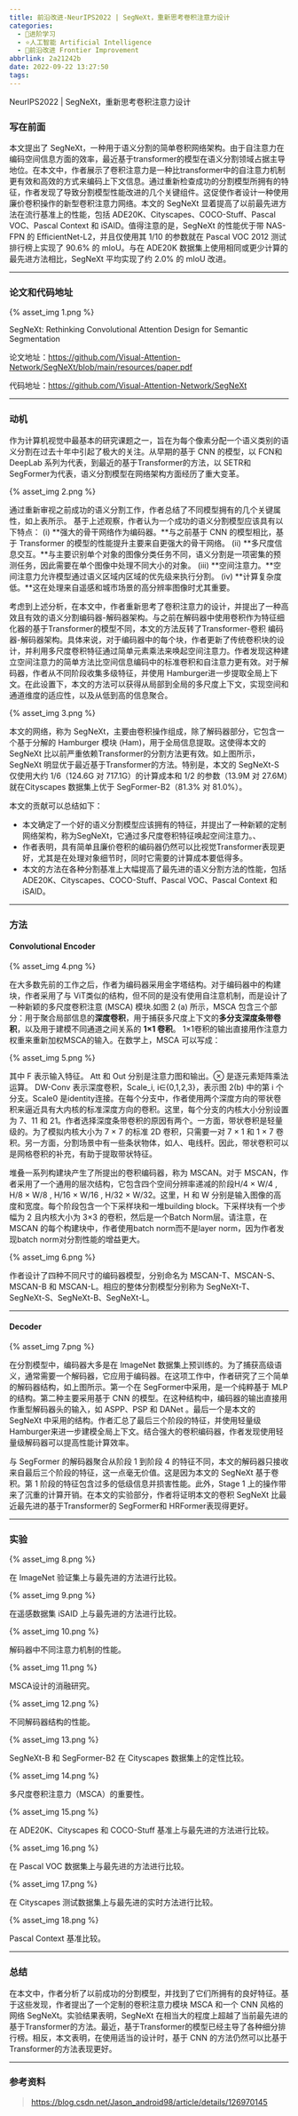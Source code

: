 ```yaml
---
title: 前沿改进-NeurIPS2022 | SegNeXt，重新思考卷积注意力设计
categories:
  - 🌙进阶学习
  - ⭐人工智能 Artificial Intelligence
  - 💫前沿改进 Frontier Improvement
abbrlink: 2a21242b
date: 2022-09-22 13:27:50
tags:
---
```


NeurIPS2022 | SegNeXt，重新思考卷积注意力设计

### 写在前面

本文提出了 SegNeXt，一种用于语义分割的简单卷积网络架构。由于自注意力在编码空间信息方面的效率，最近基于transformer的模型在语义分割领域占据主导地位。在本文中，作者展示了卷积注意力是一种比transformer中的自注意力机制更有效和高效的方式来编码上下文信息。通过重新检查成功的分割模型所拥有的特征，作者发现了导致分割模型性能改进的几个关键组件。这促使作者设计一种使用廉价卷积操作的新型卷积注意力网络。本文的 SegNeXt 显着提高了以前最先进方法在流行基准上的性能，包括 ADE20K、Cityscapes、COCO-Stuff、Pascal VOC、Pascal Context 和 iSAID。值得注意的是，SegNeXt 的性能优于带 NAS-FPN 的 EfficientNet-L2，并且仅使用其 1/10 的参数就在 Pascal VOC 2012 测试排行榜上实现了 90.6% 的 mIoU。与在 ADE20K 数据集上使用相同或更少计算的最先进方法相比，SegNeXt 平均实现了约 2.0% 的 mIoU 改进。

<!--more-->

***

### 论文和代码地址

{% asset_img 1.png %}

SegNeXt: Rethinking Convolutional Attention Design for Semantic Segmentation

论文地址：<https://github.com/Visual-Attention-Network/SegNeXt/blob/main/resources/paper.pdf>

代码地址：<https://github.com/Visual-Attention-Network/SegNeXt>

***

### 动机

作为计算机视觉中最基本的研究课题之一，旨在为每个像素分配一个语义类别的语义分割在过去十年中引起了极大的关注。从早期的基于 CNN 的模型，以 FCN和 DeepLab 系列为代表，到最近的基于Transformer的方法，以 SETR和SegFormer为代表，语义分割模型在网络架构方面经历了重大变革。

{% asset_img 2.png %}

通过重新审视之前成功的语义分割工作，作者总结了不同模型拥有的几个关键属性，如上表所示。 基于上述观察，作者认为一个成功的语义分割模型应该具有以下特点： (i) **强大的骨干网络作为编码器。**与之前基于 CNN 的模型相比，基于 Transformer 的模型的性能提升主要来自更强大的骨干网络。 (ii) **多尺度信息交互。**与主要识别单个对象的图像分类任务不同，语义分割是一项密集的预测任务，因此需要在单个图像中处理不同大小的对象。 (iii) **空间注意力。**空间注意力允许模型通过语义区域内区域的优先级来执行分割。 (iv) **计算复杂度低。**这在处理来自遥感和城市场景的高分辨率图像时尤其重要。

考虑到上述分析，在本文中，作者重新思考了卷积注意力的设计，并提出了一种高效且有效的语义分割编码器-解码器架构。与之前在解码器中使用卷积作为特征细化器的基于Transformer的模型不同，本文的方法反转了Transformer-卷积 编码器-解码器架构。具体来说，对于编码器中的每个块，作者更新了传统卷积块的设计，并利用多尺度卷积特征通过简单元素乘法来唤起空间注意力。作者发现这种建立空间注意力的简单方法比空间信息编码中的标准卷积和自注意力更有效。对于解码器，作者从不同阶段收集多级特征，并使用 Hamburger进一步提取全局上下文。在此设置下，本文的方法可以获得从局部到全局的多尺度上下文，实现空间和通道维度的适应性，以及从低到高的信息聚合。

{% asset_img 3.png %}

本文的网络，称为 SegNeXt，主要由卷积操作组成，除了解码器部分，它包含一个基于分解的 Hamburger 模块 (Ham)，用于全局信息提取。这使得本文的 SegNeXt 比以前严重依赖Transformer的分割方法更有效。如上图所示，SegNeXt 明显优于最近基于Transformer的方法。特别是，本文的 SegNeXt-S 仅使用大约 1/6（124.6G 对 717.1G）的计算成本和 1/2 的参数（13.9M 对 27.6M）就在Cityscapes 数据集上优于 SegFormer-B2（81.3% 对 81.0%）。

本文的贡献可以总结如下：
- 本文确定了一个好的语义分割模型应该拥有的特征，并提出了一种新颖的定制网络架构，称为SegNeXt，它通过多尺度卷积特征唤起空间注意力。、
- 作者表明，具有简单且廉价卷积的编码器仍然可以比视觉Transformer表现更好，尤其是在处理对象细节时，同时它需要的计算成本要低得多。
- 本文的方法在各种分割基准上大幅提高了最先进的语义分割方法的性能，包括 ADE20K、Cityscapes、COCO-Stuff、Pascal VOC、Pascal Context 和 iSAID。

***

### 方法

#### Convolutional Encoder

{% asset_img 4.png %}

在大多数先前的工作之后，作者为编码器采用金字塔结构。对于编码器中的构建块，作者采用了与 ViT类似的结构，但不同的是没有使用自注意机制，而是设计了一种新颖的多尺度卷积注意 (MSCA) 模块.如图 2 (a) 所示，MSCA 包含三个部分：用于聚合局部信息的**深度卷积**，用于捕获多尺度上下文的**多分支深度条带卷积**，以及用于建模不同通道之间关系的 **1×1 卷积**。 1×1卷积的输出直接用作注意力权重来重新加权MSCA的输入。在数学上，MSCA 可以写成：

{% asset_img 5.png %}

其中 F 表示输入特征。 Att 和 Out 分别是注意力图和输出。⊗ 是逐元素矩阵乘法运算。 DW-Conv 表示深度卷积，Scale_i, i∈{0,1,2,3}，表示图 2(b) 中的第 i 个分支。Scale0 是identity连接。在每个分支中，作者使用两个深度方向的带状卷积来逼近具有大内核的标准深度方向的卷积。这里，每个分支的内核大小分别设置为 7、11 和 21。作者选择深度条带卷积的原因有两个。一方面，带状卷积是轻量级的。为了模拟内核大小为 7 × 7 的标准 2D 卷积，只需要一对 7 × 1 和 1 × 7 卷积。另一方面，分割场景中有一些条状物体，如人、电线杆。因此，带状卷积可以是网格卷积的补充，有助于提取带状特征。

堆叠一系列构建块产生了所提出的卷积编码器，称为 MSCAN。对于 MSCAN，作者采用了一个通用的层次结构，它包含四个空间分辨率递减的阶段H/4 × W/4 , H/8 × W/8 , H/16 × W/16 , H/32 × W/32。这里，H 和 W 分别是输入图像的高度和宽度。每个阶段包含一个下采样块和一堆building block。下采样块有一个步幅为 2 且内核大小为 3×3 的卷积，然后是一个Batch Norm层。请注意，在 MSCAN 的每个构建块中，作者使用batch norm而不是layer norm，因为作者发现batch norm对分割性能的增益更大。

{% asset_img 6.png %}

作者设计了四种不同尺寸的编码器模型，分别命名为 MSCAN-T、MSCAN-S、MSCAN-B 和 MSCAN-L。相应的整体分割模型分别称为 SegNeXt-T、SegNeXt-S、SegNeXt-B、SegNeXt-L。

***

#### Decoder

{% asset_img 7.png %}

在分割模型中，编码器大多是在 ImageNet 数据集上预训练的。为了捕获高级语义，通常需要一个解码器，它应用于编码器。在这项工作中，作者研究了三个简单的解码器结构，如上图所示。第一个在 SegFormer中采用，是一个纯粹基于 MLP 的结构。第二种主要采用基于 CNN 的模型。在这种结构中，编码器的输出直接用作重型解码器头的输入，如 ASPP、PSP 和 DANet 。最后一个是本文的 SegNeXt 中采用的结构。作者汇总了最后三个阶段的特征，并使用轻量级 Hamburger来进一步建模全局上下文。结合强大的卷积编码器，作者发现使用轻量级解码器可以提高性能计算效率。

与 SegFormer 的解码器聚合从阶段 1 到阶段 4 的特征不同，本文的解码器只接收来自最后三个阶段的特征，这一点毫无价值。这是因为本文的 SegNeXt 基于卷积。第 1 阶段的特征包含过多的低级信息并损害性能。此外，Stage 1 上的操作带来了沉重的计算开销。在本文的实验部分，作者将证明本文的卷积 SegNeXt 比最近最先进的基于Transformer的 SegFormer和 HRFormer表现得更好。

***

### 实验

{% asset_img 8.png %}

在 ImageNet 验证集上与最先进的方法进行比较。

{% asset_img 9.png %}

在遥感数据集 iSAID 上与最先进的方法进行比较。

{% asset_img 10.png %}

解码器中不同注意力机制的性能。

{% asset_img 11.png %}

MSCA设计的消融研究。

{% asset_img 12.png %}

不同解码器结构的性能。

{% asset_img 13.png %}

SegNeXt-B 和 SegFormer-B2 在 Cityscapes 数据集上的定性比较。

{% asset_img 14.png %}

多尺度卷积注意力（MSCA）的重要性。

{% asset_img 15.png %}

在 ADE20K、Cityscapes 和 COCO-Stuff 基准上与最先进的方法进行比较。

{% asset_img 16.png %}

在 Pascal VOC 数据集上与最先进的方法进行比较。

{% asset_img 17.png %}

在 Cityscapes 测试数据集上与最先进的实时方法进行比较。

{% asset_img 18.png %}

Pascal Context 基准比较。

***

### 总结

在本文中，作者分析了以前成功的分割模型，并找到了它们所拥有的良好特征。基于这些发现，作者提出了一个定制的卷积注意力模块 MSCA 和一个 CNN 风格的网络 SegNeXt。实验结果表明，SegNeXt 在相当大的程度上超越了当前最先进的基于Transformer的方法。最近，基于Transformer的模型已经主导了各种细分排行榜。相反，本文表明，在使用适当的设计时，基于 CNN 的方法仍然可以比基于Transformer的方法表现更好。

***

### 参考资料

> <https://blog.csdn.net/Jason_android98/article/details/126970145>
